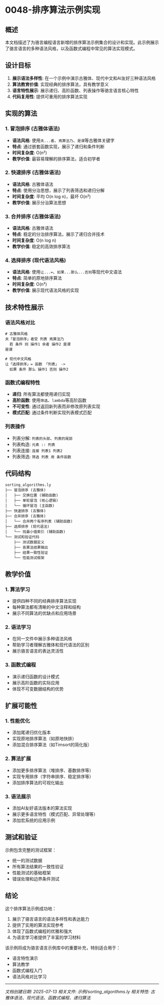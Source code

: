 # 0048-排序算法示例实现

## 概述

本文档描述了为骆言编程语言新增的排序算法示例集合的设计和实现。此示例展示了骆言语言的多种语法风格，以及函数式编程中常见的算法实现模式。

## 设计目标

1. **展示语法多样性**: 在一个示例中演示古雅体、现代中文和AI友好三种语法风格
2. **算法教育价值**: 实现经典的排序算法，具有教学意义
3. **语言特性展示**: 展示递归、高阶函数、列表操作等骆言语言核心特性
4. **代码复用性**: 提供可重用的排序算法实现

## 实现的算法

### 1. 冒泡排序 (古雅体语法)
- **语法风格**: 使用`夫...者`、`焉算法乃`、`是谓`等古雅体关键字
- **特点**: 通过嵌套函数实现，展示了递归和条件判断
- **时间复杂度**: O(n²)
- **教学价值**: 最容易理解的排序算法，适合初学者

### 2. 快速排序 (古雅体语法)
- **语法风格**: 古雅体语法
- **特点**: 使用分治思想，展示了列表筛选和递归分解
- **时间复杂度**: 平均 O(n log n)，最坏 O(n²)
- **教学价值**: 展示分治算法思想

### 3. 合并排序 (古雅体语法)
- **语法风格**: 古雅体语法
- **特点**: 稳定的分治排序算法，展示了递归合并技术
- **时间复杂度**: O(n log n)
- **教学价值**: 稳定的高效排序算法

### 4. 选择排序 (现代语法风格)
- **语法风格**: 使用`让...=`、`如果...那么...否则`等现代中文语法
- **特点**: 简单的原地排序算法
- **时间复杂度**: O(n²)
- **教学价值**: 展示现代语法风格的实现

## 技术特性展示

### 语法风格对比
```luoyan
# 古雅体风格
夫「冒泡排序」者受 列表 焉算法乃
  若 条件 则 操作1 余者 操作2 是谓
是谓

# 现代中文风格
让「选择排序」= 函数 「列表」 ->
  如果 条件 那么 操作1 否则 操作2
```

### 函数式编程特性
- **递归**: 所有算法都使用递归实现
- **高阶函数**: 使用`筛选`、`lambda`等高阶函数
- **不可变性**: 通过返回新列表而非修改原列表实现
- **模式匹配**: 通过条件判断实现列表模式匹配

### 列表操作
- 列表分解: `列表的头部`、`列表的尾部`
- 列表构造: `元素 :: 列表`
- 列表连接: `连接 列表1 列表2`
- 列表筛选: `筛选 列表 用 条件函数`

## 代码结构

```
sorting_algorithms.ly
├── 冒泡排序 (古雅体)
│   ├── 交换位置 (辅助函数)
│   ├── 单轮冒泡 (核心逻辑)
│   └── 循环冒泡 (主函数)
├── 快速排序 (古雅体)
├── 合并排序 (古雅体)
│   └── 合并两个有序列表 (辅助函数)
├── 选择排序 (现代语法)
│   └── 找最小值索引 (辅助函数)
└── 测试和验证代码
    ├── 测试数据定义
    ├── 各算法结果输出
    ├── 结果一致性验证
    └── 性能测试框架
```

## 教学价值

### 1. 算法学习
- 提供四种不同的经典排序算法实现
- 每种算法都有清晰的中文注释和结构
- 展示不同算法的优缺点和应用场景

### 2. 语法学习
- 在同一文件中展示多种语法风格
- 帮助学习者理解古雅体和现代语法的区别
- 展示骆言语言的表达灵活性

### 3. 函数式编程
- 演示递归函数的设计模式
- 展示高阶函数的实际应用
- 体现不可变数据结构的优势

## 扩展可能性

### 1. 性能优化
- 添加尾递归优化版本
- 实现原地排序算法（如原地快排）
- 添加混合排序算法（如Timsort的简化版）

### 2. 算法扩展
- 添加更多排序算法（堆排序、基数排序等）
- 实现专用排序（字符串排序、稳定排序等）
- 添加排序算法的可视化输出

### 3. 语法展示
- 添加AI友好语法版本的算法实现
- 展示更多语言特性（模式匹配、异常处理等）
- 添加宏系统的应用示例

## 测试和验证

示例包含完整的测试框架：
- 统一的测试数据
- 所有算法结果的一致性验证
- 性能测试的基础框架
- 错误处理和边界条件测试

## 结论

这个排序算法示例成功地：
1. 展示了骆言语言的语法多样性和表达能力
2. 提供了实用的算法实现参考
3. 体现了函数式编程的优雅和强大
4. 为语言学习者提供了丰富的学习材料

该示例将成为骆言语言示例库中的重要补充，特别适合用于：
- 语言特性演示
- 算法教学
- 函数式编程入门
- 语法风格对比学习

---

*文档创建日期: 2025-07-13*
*相关文件: 示例/sorting_algorithms.ly*
*相关特性: 古雅体语法、现代语法、函数式编程、递归算法*
